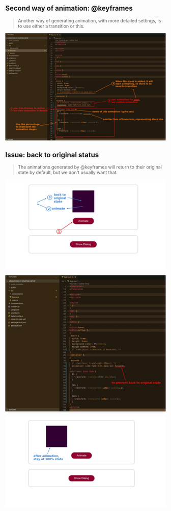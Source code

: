 ## **Second way of animation: @keyframes**

> Another way of generating animation, with more detailed settings, is to use either a transition or this.

![Alt @keyframes](pic/07.jpg)

## **Issue: back to original status**

> The animations generated by @keyframes will return to their original state by default, but we don't usually want that.

![Alt problem](pic/08.jpg)

![Alt prevent back to original](pic/09.jpg)

![Alt result](pic/10.jpg)
